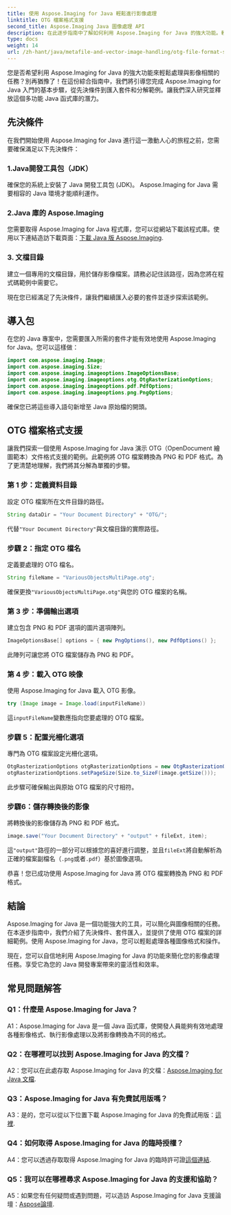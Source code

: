 ```yaml
---
title: 使用 Aspose.Imaging for Java 輕鬆進行影像處理
linktitle: OTG 檔案格式支援
second_title: Aspose.Imaging Java 圖像處理 API
description: 在此逐步指南中了解如何利用 Aspose.Imaging for Java 的強大功能。輕鬆優化您的影像處理。
type: docs
weight: 14
url: /zh-hant/java/metafile-and-vector-image-handling/otg-file-format-support/
---
```

您是否希望利用 Aspose.Imaging for Java 的強大功能來輕鬆處理與影像相關的任務？別再猶豫了！在這份綜合指南中，我們將引導您完成 Aspose.Imaging for Java 入門的基本步驟，從先決條件到匯入套件和分解範例。讓我們深入研究並釋放這個多功能 Java 函式庫的潛力。

## 先決條件

在我們開始使用 Aspose.Imaging for Java 進行這一激動人心的旅程之前，您需要確保滿足以下先決條件：

### 1.Java開發工具包（JDK）

確保您的系統上安裝了 Java 開發工具包 (JDK)。 Aspose.Imaging for Java 需要相容的 Java 環境才能順利運作。

### 2.Java 庫的 Aspose.Imaging

您需要取得 Aspose.Imaging for Java 程式庫，您可以從網站下載該程式庫。使用以下連結造訪下載頁面：[下載 Java 版 Aspose.Imaging](https://releases.aspose.com/imaging/java/).

### 3. 文檔目錄

建立一個專用的文檔目錄，用於儲存影像檔案。請務必記住該路徑，因為您將在程式碼範例中需要它。

現在您已經滿足了先決條件，讓我們繼續匯入必要的套件並逐步探索該範例。

## 導入包

在您的 Java 專案中，您需要匯入所需的套件才能有效地使用 Aspose.Imaging for Java。您可以這樣做：

```java
import com.aspose.imaging.Image;
import com.aspose.imaging.Size;
import com.aspose.imaging.imageoptions.ImageOptionsBase;
import com.aspose.imaging.imageoptions.otg.OtgRasterizationOptions;
import com.aspose.imaging.imageoptions.pdf.PdfOptions;
import com.aspose.imaging.imageoptions.png.PngOptions;
```

確保您已將這些導入語句新增至 Java 原始檔的開頭。

## OTG 檔案格式支援

讓我們探索一個使用 Aspose.Imaging for Java 演示 OTG（OpenDocument 繪圖範本）文件格式支援的範例。此範例將 OTG 檔案轉換為 PNG 和 PDF 格式。為了更清楚地理解，我們將其分解為單獨的步驟。

### 第 1 步：定義資料目錄

設定 OTG 檔案所在文件目錄的路徑。

```java
String dataDir = "Your Document Directory" + "OTG/";
```

代替`"Your Document Directory"`與文檔目錄的實際路徑。

### 步驟 2：指定 OTG 檔名

定義要處理的 OTG 檔名。

```java
String fileName = "VariousObjectsMultiPage.otg";
```

確保更換`"VariousObjectsMultiPage.otg"`與您的 OTG 檔案的名稱。

### 第 3 步：準備輸出選項

建立包含 PNG 和 PDF 選項的圖片選項陣列。

```java
ImageOptionsBase[] options = { new PngOptions(), new PdfOptions() };
```

此陣列可讓您將 OTG 檔案儲存為 PNG 和 PDF。

### 第 4 步：載入 OTG 映像

使用 Aspose.Imaging for Java 載入 OTG 影像。

```java
try (Image image = Image.load(inputFileName))
```

這`inputFileName`變數應指向您要處理的 OTG 檔案。

### 步驟 5：配置光柵化選項

專門為 OTG 檔案設定光柵化選項。

```java
OtgRasterizationOptions otgRasterizationOptions = new OtgRasterizationOptions();
otgRasterizationOptions.setPageSize(Size.to_SizeF(image.getSize()));
```

此步驟可確保輸出與原始 OTG 檔案的尺寸相符。

### 步驟6：儲存轉換後的影像

將轉換後的影像儲存為 PNG 和 PDF 格式。

```java
image.save("Your Document Directory" + "output" + fileExt, item);
```

這`"output"`路徑的一部分可以根據您的喜好進行調整，並且`fileExt`將自動解析為正確的檔案副檔名（`.png`或者`.pdf`）基於圖像選項。

恭喜！您已成功使用 Aspose.Imaging for Java 將 OTG 檔案轉換為 PNG 和 PDF 格式。

## 結論

Aspose.Imaging for Java 是一個功能強大的工具，可以簡化與圖像相關的任務。在本逐步指南中，我們介紹了先決條件、套件匯入，並提供了使用 OTG 檔案的詳細範例。使用 Aspose.Imaging for Java，您可以輕鬆處理各種圖像格式和操作。

現在，您可以自信地利用 Aspose.Imaging for Java 的功能來簡化您的影像處理任務。享受它為您的 Java 開發專案帶來的靈活性和效率。

## 常見問題解答

### Q1：什麼是 Aspose.Imaging for Java？

A1：Aspose.Imaging for Java 是一個 Java 函式庫，使開發人員能夠有效地處理各種影像格式、執行影像處理以及將影像轉換為不同的格式。

### Q2：在哪裡可以找到 Aspose.Imaging for Java 的文檔？

 A2：您可以在此處存取 Aspose.Imaging for Java 的文檔：[Aspose.Imaging for Java 文檔](https://reference.aspose.com/imaging/java/).

### Q3：Aspose.Imaging for Java 有免費試用版嗎？

 A3：是的，您可以從以下位置下載 Aspose.Imaging for Java 的免費試用版：[這裡](https://releases.aspose.com/).

### Q4：如何取得 Aspose.Imaging for Java 的臨時授權？

A4：您可以透過存取取得 Aspose.Imaging for Java 的臨時許可證[這個連結](https://purchase.aspose.com/temporary-license/).

### Q5：我可以在哪裡尋求 Aspose.Imaging for Java 的支援和協助？

 A5：如果您有任何疑問或遇到問題，可以造訪 Aspose.Imaging for Java 支援論壇：[Aspose論壇](https://forum.aspose.com/).